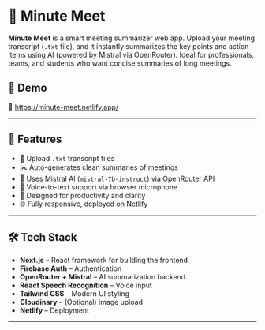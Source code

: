 # 📝 Minute Meet

**Minute Meet** is a smart meeting summarizer web app. Upload your meeting transcript (`.txt` file), and it instantly summarizes the key points and action items using AI (powered by Mistral via OpenRouter). Ideal for professionals, teams, and students who want concise summaries of long meetings.

 ## 📸 Demo

🔗 https://minute-meet.netlify.app/

---

## 🚀 Features

- 📄 Upload `.txt` transcript files
- ✂️ Auto-generates clean summaries of meetings
- 🤖 Uses Mistral AI (`mistral-7b-instruct`) via OpenRouter API
- 🎤 Voice-to-text support via browser microphone
- 🧠 Designed for productivity and clarity
- 🌐 Fully responsive, deployed on Netlify

---


## 🛠️ Tech Stack

- **Next.js** – React framework for building the frontend
- **Firebase Auth** – Authentication
- **OpenRouter + Mistral** – AI summarization backend
- **React Speech Recognition** – Voice input
- **Tailwind CSS** – Modern UI styling
- **Cloudinary** – (Optional) image upload
- **Netlify** – Deployment

---



